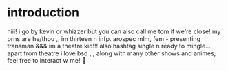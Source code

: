 # introduction
hiii!
i go by kevin or whizzer but you can also call me tom if we're close!
my prns are he/thou ,, im thirteen n infp.
arospec mlm, fem - presenting transman 
&&& im a theatre kid!!! also hashtag single n ready to mingle...
apart from theatre i love bsd ,,, along with many other shows and animes;
feel free to interact w me! 🫶
